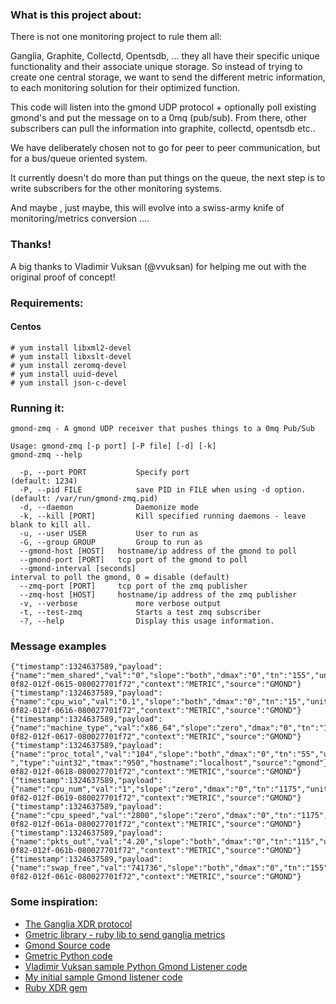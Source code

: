 ### What is this project about:

There is not one monitoring project to rule them all:

Ganglia, Graphite, Collectd, Opentsdb, ... they all have their specific unique functionality and their associate unique storage.
So instead of trying to create one central storage, we want to send the different metric information, to each monitoring solution for their optimized function.

This code will listen into the gmond UDP protocol + optionally poll existing gmond's and put the message on to a 0mq (pub/sub).
From there, other subscribers can pull the information into graphite, collectd, opentsdb etc..

We have deliberately chosen not to go for peer to peer communication, but for a bus/queue oriented system.

It currently doesn't do more than put things on the queue, the next step is to write subscribers for the other monitoring systems.

And maybe , just maybe,  this will evolve into a swiss-army knife of monitoring/metrics conversion ....

### Thanks!

A big thanks to Vladimir Vuksan (@vvuksan) for helping me out with the original proof of concept!

### Requirements:
#### Centos

    # yum install libxml2-devel
    # yum install libxslt-devel
    # yum install zeromq-devel
    # yum install uuid-devel
    # yum install json-c-devel

### Running it:

    gmond-zmq - A gmond UDP receiver that pushes things to a 0mq Pub/Sub

    Usage: gmond-zmq [-p port] [-P file] [-d] [-k]
    gmond-zmq --help

      -p, --port PORT           Specify port
    (default: 1234)
      -P, --pid FILE            save PID in FILE when using -d option.
    (default: /var/run/gmond-zmq.pid)
      -d, --daemon              Daemonize mode
      -k, --kill [PORT]         Kill specified running daemons - leave blank to kill all.
      -u, --user USER           User to run as
      -G, --group GROUP         Group to run as
      --gmond-host [HOST]   hostname/ip address of the gmond to poll
      --gmond-port [PORT]   tcp port of the gmond to poll
      --gmond-interval [seconds]
    interval to poll the gmond, 0 = disable (default)
      --zmq-port [PORT]     tcp port of the zmq publisher
      --zmq-host [HOST]     hostname/ip address of the zmq publisher
      -v, --verbose             more verbose output
      -t, --test-zmq            Starts a test zmq subscriber
      -?, --help                Display this usage information.

### Message examples

    {"timestamp":1324637589,"payload":{"name":"mem_shared","val":"0","slope":"both","dmax":"0","tn":"155","units":"KB","type":"float","tmax":"180","hostname":"localhost","source":"gmond"},"id":"39cccb40-0f82-012f-0615-080027701f72","context":"METRIC","source":"GMOND"}
    {"timestamp":1324637589,"payload":{"name":"cpu_wio","val":"0.1","slope":"both","dmax":"0","tn":"15","units":"%","type":"float","tmax":"90","hostname":"localhost","source":"gmond"},"id":"39cce760-0f82-012f-0616-080027701f72","context":"METRIC","source":"GMOND"}
    {"timestamp":1324637589,"payload":{"name":"machine_type","val":"x86_64","slope":"zero","dmax":"0","tn":"1175","units":"","type":"string","tmax":"1200","hostname":"localhost","source":"gmond"},"id":"39ccfdf0-0f82-012f-0617-080027701f72","context":"METRIC","source":"GMOND"}
    {"timestamp":1324637589,"payload":{"name":"proc_total","val":"104","slope":"both","dmax":"0","tn":"55","units":" ","type":"uint32","tmax":"950","hostname":"localhost","source":"gmond"},"id":"39cd2930-0f82-012f-0618-080027701f72","context":"METRIC","source":"GMOND"}
    {"timestamp":1324637589,"payload":{"name":"cpu_num","val":"1","slope":"zero","dmax":"0","tn":"1175","units":"CPUs","type":"uint16","tmax":"1200","hostname":"localhost","source":"gmond"},"id":"39cd46c0-0f82-012f-0619-080027701f72","context":"METRIC","source":"GMOND"}
    {"timestamp":1324637589,"payload":{"name":"cpu_speed","val":"2800","slope":"zero","dmax":"0","tn":"1175","units":"MHz","type":"uint32","tmax":"1200","hostname":"localhost","source":"gmond"},"id":"39cd6c60-0f82-012f-061a-080027701f72","context":"METRIC","source":"GMOND"}
    {"timestamp":1324637589,"payload":{"name":"pkts_out","val":"4.20","slope":"both","dmax":"0","tn":"115","units":"packets/sec","type":"float","tmax":"300","hostname":"localhost","source":"gmond"},"id":"39cd8890-0f82-012f-061b-080027701f72","context":"METRIC","source":"GMOND"}
    {"timestamp":1324637589,"payload":{"name":"swap_free","val":"741736","slope":"both","dmax":"0","tn":"155","units":"KB","type":"float","tmax":"180","hostname":"localhost","source":"gmond"},"id":"39cdb280-0f82-012f-061c-080027701f72","context":"METRIC","source":"GMOND"}

### Some inspiration:

- [The Ganglia XDR protocol](https://github.com/fastly/ganglia/blob/master/lib/gm_protocol.x)
- [Gmetric library - ruby lib to send ganglia metrics](https://github.com/igrigorik/gmetric/blob/master/lib/gmetric.rb)
- [Gmond Source code](https://github.com/ganglia/monitor-core/blob/master/gmond/gmond.c#L1211)
- [Gmetric Python code](https://github.com/ganglia/ganglia_contrib/blob/master/gmetric-python/gmetric.py#L107)
- [Vladimir Vuksan sample Python Gmond Listener code](https://gist.github.com/1377993)
- [My initial sample Gmond listener code](https://gist.github.com/1376525)
- [Ruby XDR gem](http://rubyforge.org/projects/ruby-xdr/)
